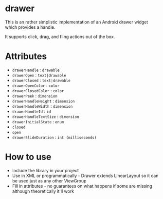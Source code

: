 # drawer
This is an rather simplistic implementation of an Android drawer widget which provides a handle.

It supports click, drag, and fling actions out of the box.

# Attributes
* `drawerHandle` : `drawable`
* `drawerOpen` : `text|drawable`
* `drawerClosed` : `text|drawable`
* `drawerOpenColor` : `color`
* `drawerClosedColor` : `color`
* `drawerPeek` : `dimension`
* `drawerHandleHeight` : `dimension`
* `drawerHandleWidth` : `dimension`
* `drawerHandleId` : `id`
* `drawerHandleTextSize` : `dimension`
* `drawerInitialState` : `enum`
 * `closed`
 * `open`
* `drawerSlideDuration` : `int (milliseconds)`

# How to use
* Include the library in your project
* Use in XML or programmatically - Drawer extends LinearLayout so it can be used just as any other ViewGroup
* Fill in attributes - no guarantees on what happens if some are missing although theoretically it'll work

